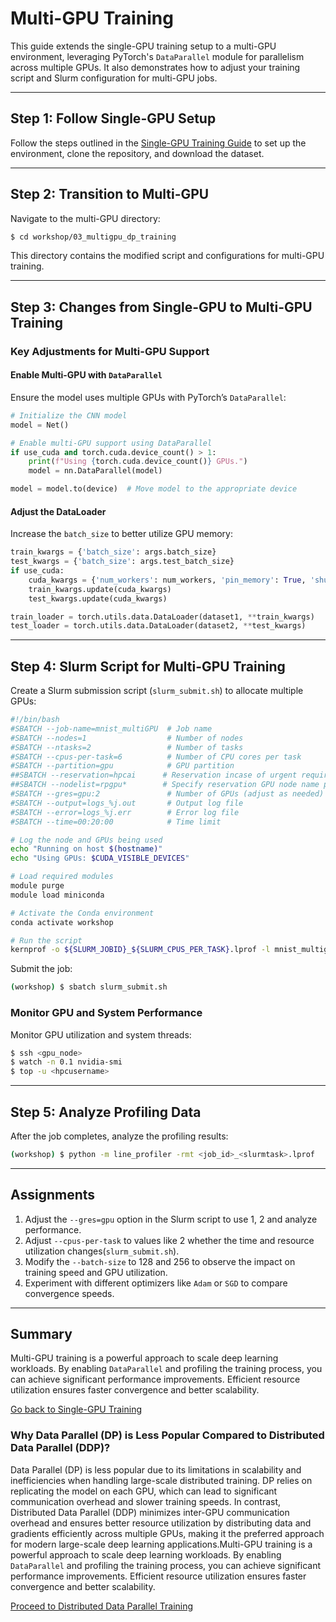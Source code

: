 # **Multi-GPU Training**

This guide extends the single-GPU training setup to a multi-GPU environment, leveraging PyTorch's `DataParallel` module for parallelism across multiple GPUs. It also demonstrates how to adjust your training script and Slurm configuration for multi-GPU jobs.

---

## **Step 1: Follow Single-GPU Setup**

Follow the steps outlined in the [Single-GPU Training Guide](../02_singlegpu_training/) to set up the environment, clone the repository, and download the dataset.

---

## **Step 2: Transition to Multi-GPU**

Navigate to the multi-GPU directory:

```bash
$ cd workshop/03_multigpu_dp_training
```

This directory contains the modified script and configurations for multi-GPU training.

---

## **Step 3: Changes from Single-GPU to Multi-GPU Training**

### Key Adjustments for Multi-GPU Support

#### Enable Multi-GPU with `DataParallel`
Ensure the model uses multiple GPUs with PyTorch’s `DataParallel`:

```python
# Initialize the CNN model
model = Net()

# Enable multi-GPU support using DataParallel
if use_cuda and torch.cuda.device_count() > 1:
    print(f"Using {torch.cuda.device_count()} GPUs.")
    model = nn.DataParallel(model)

model = model.to(device)  # Move model to the appropriate device
```

#### Adjust the DataLoader
Increase the `batch_size` to better utilize GPU memory:

```python
train_kwargs = {'batch_size': args.batch_size}
test_kwargs = {'batch_size': args.test_batch_size}
if use_cuda:
    cuda_kwargs = {'num_workers': num_workers, 'pin_memory': True, 'shuffle': True}
    train_kwargs.update(cuda_kwargs)
    test_kwargs.update(cuda_kwargs)

train_loader = torch.utils.data.DataLoader(dataset1, **train_kwargs)
test_loader = torch.utils.data.DataLoader(dataset2, **test_kwargs)
```

---

## **Step 4: Slurm Script for Multi-GPU Training**

Create a Slurm submission script (`slurm_submit.sh`) to allocate multiple GPUs:

```bash
#!/bin/bash
#SBATCH --job-name=mnist_multiGPU  # Job name
#SBATCH --nodes=1                  # Number of nodes
#SBATCH --ntasks=2                 # Number of tasks
#SBATCH --cpus-per-task=6          # Number of CPU cores per task
#SBATCH --partition=gpu            # GPU partition
##SBATCH --reservation=hpcai      # Reservation incase of urgent requirement
##SBATCH --nodelist=rpgpu*        # Specify reservation GPU node name provided
#SBATCH --gres=gpu:2               # Number of GPUs (adjust as needed)
#SBATCH --output=logs_%j.out       # Output log file
#SBATCH --error=logs_%j.err        # Error log file
#SBATCH --time=00:20:00            # Time limit

# Log the node and GPUs being used
echo "Running on host $(hostname)"
echo "Using GPUs: $CUDA_VISIBLE_DEVICES"

# Load required modules
module purge
module load miniconda

# Activate the Conda environment
conda activate workshop

# Run the script
kernprof -o ${SLURM_JOBID}_${SLURM_CPUS_PER_TASK}.lprof -l mnist_multigpu.py --epochs=5
```

Submit the job:

```bash
(workshop) $ sbatch slurm_submit.sh
```

### Monitor GPU and System Performance
Monitor GPU utilization and system threads:

```bash
$ ssh <gpu_node>
$ watch -n 0.1 nvidia-smi
$ top -u <hpcusername>
```

---

## **Step 5: Analyze Profiling Data**

After the job completes, analyze the profiling results:

```bash
(workshop) $ python -m line_profiler -rmt <job_id>_<slurmtask>.lprof
```

---

## **Assignments**

1. Adjust the `--gres=gpu` option in the Slurm script to use 1, 2 and analyze performance.
2. Adjust `--cpus-per-task` to values like 2 whether the time and resource utilization changes(`slurm_submit.sh`).
3. Modify the `--batch-size` to 128 and 256 to observe the impact on training speed and GPU utilization.
4. Experiment with different optimizers like `Adam` or `SGD` to compare convergence speeds.

---

## **Summary**

Multi-GPU training is a powerful approach to scale deep learning workloads. By enabling `DataParallel` and profiling the training process, you can achieve significant performance improvements. Efficient resource utilization ensures faster convergence and better scalability.

[Go back to Single-GPU Training](../02_singlegpu_training/)

### Why Data Parallel (DP) is Less Popular Compared to Distributed Data Parallel (DDP)?
Data Parallel (DP) is less popular due to its limitations in scalability and inefficiencies when handling large-scale distributed training. DP relies on replicating the model on each GPU, which can lead to significant communication overhead and slower training speeds. In contrast, Distributed Data Parallel (DDP) minimizes inter-GPU communication overhead and ensures better resource utilization by distributing data and gradients efficiently across multiple GPUs, making it the preferred approach for modern large-scale deep learning applications.Multi-GPU training is a powerful approach to scale deep learning workloads. By enabling `DataParallel` and profiling the training process, you can achieve significant performance improvements. Efficient resource utilization ensures faster convergence and better scalability.

[Proceed to Distributed Data Parallel Training](../04_multigpu_ddp_training/)
